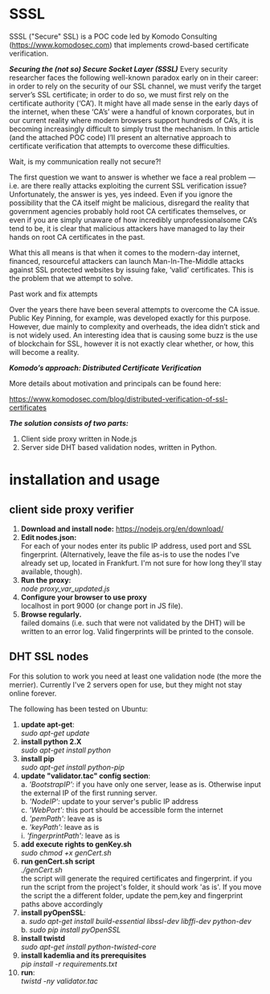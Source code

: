 # SSSL
SSSL ("Secure" SSL) is a POC code led by Komodo Consulting (https://www.komodosec.com) that implements crowd-based certificate verification. 

***Securing the (not so) Secure Socket Layer (SSSL)***
Every security researcher faces the following well-known paradox early on in their career: in order to rely on the security of our SSL channel, we must verify the target server’s SSL certificate; in order to do so, we must first rely on the certificate authority (‘CA’). It might have all made sense in the early days of the internet, when these ‘CA’s’ were a handful of known corporates, but in our current reality where modern browsers support hundreds of CA’s, it is becoming increasingly difficult to simply trust the mechanism. In this article (and the attached POC code) I’ll present an alternative approach to certificate verification that attempts to overcome these difficulties.

Wait, is my communication really not secure?!

The first question we want to answer is whether we face a real problem — i.e. are there really attacks exploiting the current SSL verification issue? Unfortunately, the answer is yes, yes indeed. Even if you ignore the possibility that the CA itself might be malicious, disregard the reality that government agencies probably hold root CA certificates themselves, or even if you are simply unaware of how incredibly unprofessionalsome CA’s tend to be, it is clear that malicious attackers have managed to lay their hands on root CA certificates in the past.

What this all means is that when it comes to the modern-day internet, financed, resourceful attackers can launch Man-In-The-Middle attacks against SSL protected websites by issuing fake, ‘valid’ certificates. This is the problem that we attempt to solve.

Past work and fix attempts
 
Over the years there have been several attempts to overcome the CA issue. Public Key Pinning, for example, was developed exactly for this purpose. However, due mainly to complexity and overheads, the idea didn’t stick and is not widely used. An interesting idea that is causing some buzz is the use of blockchain for SSL, however it is not exactly clear whether, or how, this will become a reality.

***Komodo’s approach: Distributed Certificate Verification***

More details about motivation and principals can be found here:

https://www.komodosec.com/blog/distributed-verification-of-ssl-certificates


***The solution consists of two parts:***

1. Client side proxy written in Node.js
2. Server side DHT based validation nodes, written in Python.


# installation and usage
## client side proxy verifier
1. **Download and install node:** https://nodejs.org/en/download/
2. **Edit nodes.json:**   
For each of your nodes enter its public IP address, used port and SSL fingerprint.
(Alternatively, leave the file as-is to use the nodes I've already set up, located in Frankfurt. I'm not sure for how long they'll stay available, though). 
3. **Run the proxy:**   
*node proxy_var_updated.js*
4. **Configure your browser to use proxy**  
localhost in port 9000 (or change port in JS file).
5. **Browse regularly.**   
failed  domains (i.e. such that were not validated by the DHT) will be written to an error log. Valid fingerprints will be printed to the console.


## DHT SSL nodes
For this solution to work you need at least one validation node (the more the merrier).
Currently I've 2 servers open for use, but they might not stay online forever.

The following has been tested on Ubuntu:
1) **update apt-get**:  
  *sudo apt-get update*
2) **install python 2.X**  
*sudo apt-get install python*
3) **install pip**   
*sudo apt-get install python-pip*
4) **update "validator.tac" config section**:  
    a. *'BootstrapIP':* if you have only one server, lease as is. Otherwise input the external IP of the first running server.  
    b. *'NodeIP':* update to your server's public IP address  
    c. *'WebPort':* this port should be accessible form the internet  
    d. *'pemPath':* leave as is  
    e. *'keyPath':* leave as is  
    i. *'fingerprintPath':* leave as is  
5) **add execute rights to genKey.sh**   
*sudo chmod +x genCert.sh*
6) **run genCert.sh script**  
*./genCert.sh*  
   the script will generate the required certificates and fingerprint. 
   if you run the script from the project's folder, it should work 'as is'. 
   If you move the script the a different folder, update the pem,key and fingerprint paths above accordingly
7) **install pyOpenSSL**:  
   a. *sudo apt-get install build-essential libssl-dev libffi-dev python-dev*  
   b. *sudo pip install pyOpenSSL*
8) **install twistd**  
*sudo apt-get  install python-twisted-core*
9) **install kademlia and its prerequisites**  
*pip install -r requirements.txt*
10) **run**:   
*twistd -ny validator.tac*




